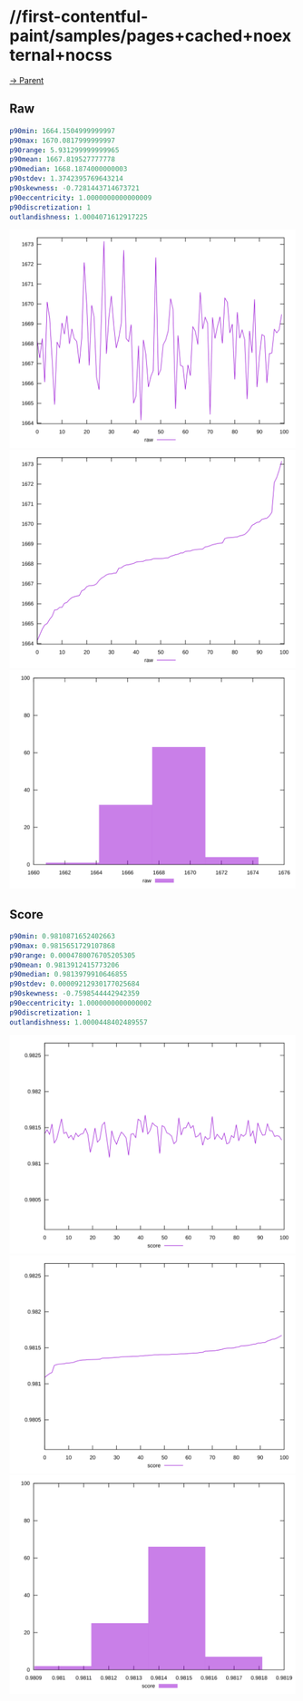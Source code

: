
# //first-contentful-paint/samples/pages+cached+noexternal+nocss

[→ Parent](../..)


## Raw


```yaml
p90min: 1664.1504999999997
p90max: 1670.0817999999997
p90range: 5.931299999999965
p90mean: 1667.819527777778
p90median: 1668.1874000000003
p90stdev: 1.3742395769643214
p90skewness: -0.7281443714673721
p90eccentricity: 1.0000000000000009
p90discretization: 1
outlandishness: 1.0004071612917225

```

![PLOT: raw-values](./raw/values.svg)![PLOT: raw-sorted](./raw/sorted.svg)![PLOT: raw-histogram](./raw/histogram.svg)
## Score


```yaml
p90min: 0.9810871652402663
p90max: 0.9815651729107868
p90range: 0.0004780076705205305
p90mean: 0.9813912415773206
p90median: 0.9813979910646855
p90stdev: 0.00009212930177025684
p90skewness: -0.7598544442942359
p90eccentricity: 1.0000000000000002
p90discretization: 1
outlandishness: 1.0000448402489557

```

![PLOT: score-values](./score/values.svg)![PLOT: score-sorted](./score/sorted.svg)![PLOT: score-histogram](./score/histogram.svg)